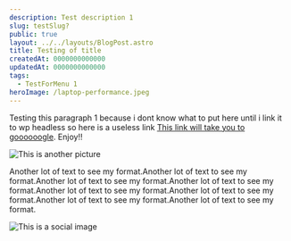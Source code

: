 ```yaml
---
description: Test description 1
slug: testSlug?
public: true
layout: ../../layouts/BlogPost.astro
title: Testing of title
createdAt: 0000000000000
updatedAt: 0000000000000
tags:
  - TestForMenu 1
heroImage: /laptop-performance.jpeg
---
```



Testing this paragraph 1 because i dont know what to put here until i link it to wp headless so here is a useless link [This link will take you to goooooogle](https://www.google.com). Enjoy!!

![This is another picture ](/placeholder-hero.jpg)

Another lot of text to see my format.Another lot of text to see my format.Another lot of text to see my format.Another lot of text to see my format.Another lot of text to see my format.Another lot of text to see my format.Another lot of text to see my format.Another lot of text to see my format.

![This is a social image](/laptop-performance.jpeg)